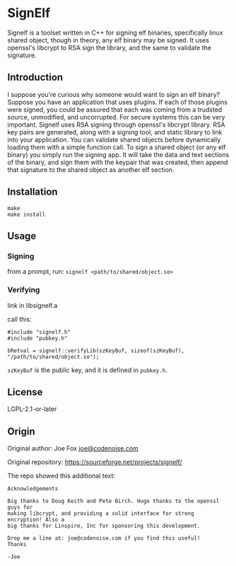 # SignElf

Signelf is a toolset written in C++ for signing elf binaries, specifically linux
shared object, though in theory, any elf binary may be signed. It uses openssl's
libcrypt to RSA sign the library, and the same to validate the signature.

## Introduction

I suppose you're curious why someone would want to sign an elf binary? 
Suppose you have an application that uses plugins. If each of those
plugins were signed, you could be assured that each was coming from
a trudsted source, unmodified, and uncorrupted. For secure systems
this can be very important. Signelf uses RSA signing through openssl's
libcrypt library. RSA key pairs are generated, along with a signing
tool, and static library to link into your application. You can validate
shared objects before dynamically loading them with a simple function
call. To sign a shared object (or any elf binary) you simply run the 
signing app. It will take the data and text sections of the binary, 
and sign them with the keypair that was created, then append that
signature to the shared object as another elf section.


## Installation

```
make
make install
```


## Usage

### Signing

from a prompt, run: `signelf <path/to/shared/object.so>`

### Verifying

link in libsignelf.a

call this:
```
#include "signelf.h"
#include "pubkey.h"

bRetval = signelf::verifyLib(szKeyBuf, sizeof(szKeyBuf), "/path/to/shared/object.so");
```

`szKeyBuf` is the public key, and it is defined in `pubkey.h`.


## License

LGPL-2.1-or-later


## Origin

Original author: Joe Fox <joe@codenoise.com>

Original repository: https://sourceforge.net/projects/signelf/

The repo showed this additional text:
```
Acknowledgements

Big thanks to Doug Keith and Pete Birch. Huge thanks to the openssl guys for
making libcrypt, and providing a solid interface for strong encryption! Also a
big thanks for Linspire, Inc for sponsoring this development.

Drop me a line at: joe@codenoise.com if you find this useful!
Thanks

-Joe
```
